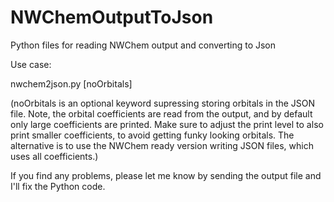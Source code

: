 # NWChemOutputToJson

Python files for reading NWChem output and converting to Json

Use case:

nwchem2json.py [noOrbitals] <one or more output files>   

(noOrbitals is an optional keyword supressing storing orbitals in the JSON file. 
 Note, the orbital coefficients are read from the output, and by default only
 large coefficients are printed. Make sure to adjust the print level to also
 print smaller coefficients, to avoid getting funky looking orbitals. The
 alternative is to use the NWChem ready version writing JSON files, which uses
 all coefficients.)
 
 If you find any problems, please let me know by sending the output file and I'll
 fix the Python code.
